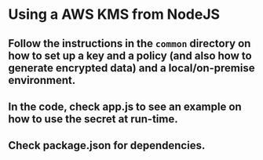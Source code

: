 # Using a AWS KMS from NodeJS

## Follow the instructions in the `common` directory on how to set up a key and a policy (and also how to generate encrypted data) and a local/on-premise environment. 
## In the code, check app.js to see an example on how to use the secret at run-time.
## Check package.json for dependencies.